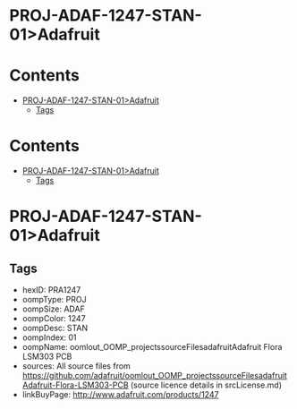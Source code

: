 
PROJ-ADAF-1247-STAN-01>Adafruit
===============================

Contents
========

* [PROJ-ADAF-1247-STAN-01>Adafruit](#proj-adaf-1247-stan-01adafruit)
	* [Tags](#tags)

Contents
========

* [PROJ-ADAF-1247-STAN-01>Adafruit](#proj-adaf-1247-stan-01adafruit)
	* [Tags](#tags)

# PROJ-ADAF-1247-STAN-01>Adafruit

## Tags

- hexID: PRA1247
- oompType: PROJ
- oompSize: ADAF
- oompColor: 1247
- oompDesc: STAN
- oompIndex: 01
- oompName: oomlout_OOMP_projectssourceFilesadafruitAdafruit Flora LSM303 PCB
- sources: All source files from https://github.com/adafruit/oomlout_OOMP_projectssourceFilesadafruitAdafruit-Flora-LSM303-PCB (source licence details in srcLicense.md)
- linkBuyPage: http://www.adafruit.com/products/1247
